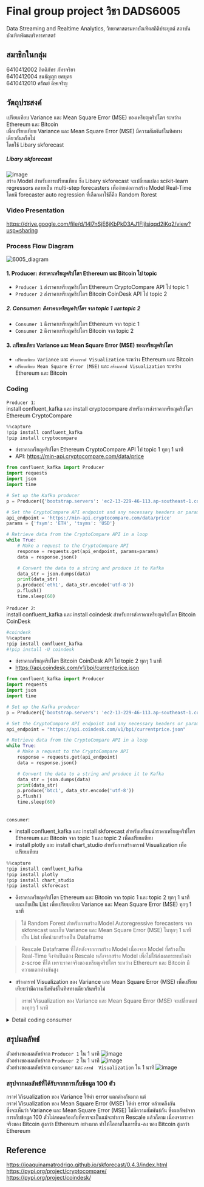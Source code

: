 # Final group project วิชา DADS6005
Data Streaming and Realtime Analytics, วิทยาศาสตรมหาบัณฑิตสถิติประยุกต์ สถาบันบัณฑิตพัฒนบริหารศาสตร์

## สมาชิกในกลุ่ม
6410412002 กิตติภัทร ภัทรจริยา  
6410412004 ชนธัญญา ยศบุตร  
6410412010 ศรัณย์ ดิษเจริญ  

## วัตถุประสงค์  
เปรียบเทียบ Variance และ Mean Square Error (MSE) ของเหรียญคริปโตฯ ระหว่าง Ethereum และ Bitcoin  
เพื่อเปรียบเทียบ Variance และ Mean Square Error (MSE) มีความสัมพันธ์ในทิศทางเดียวกันหรือไม่  
โดยใช้ Libary skforecast  

##### Libary skforecast  
![image](https://user-images.githubusercontent.com/97492504/212503469-37995f25-9c68-44fb-82e7-4f6dcd53e7a0.png)  
สร้าง Model สำหรับการเปรียบเทียบ ซึ่ง Libary skforecast จะเปลี่ยนแปลง scikit-learn regressors กลายเป็น multi-step forecasters เพื่อง่ายต่อการสร้าง Model Real-Time โดยมี forecaster auto regression ที่เลือกมาใช้ก็คือ Random Rorest  

### Video Presentation  
https://drive.google.com/file/d/14l7nSjE6jKbPkD3AJ1FIjlsiqqd2iKq2/view?usp=sharing  

### Process Flow Diagram  
![6005_diagram](https://user-images.githubusercontent.com/97491541/212450021-c0d95cd5-5574-463a-b621-b43be64995f4.jpg)

#### 1. Producer: ส่งราคาเหรียญคริปโตฯ Ethereum และ Bitcoin ไป topic
- `Producer 1` ส่งราคาเหรียญคริปโตฯ Ethereum CryptoCompare API ไป topic 1
- `Producer 2` ส่งราคาเหรียญคริปโตฯ Bitcoin CoinDesk API ไป topic 2

##### 2. Consumer: ดึงราคาเหรียญคริปโตฯ จาก topic 1 และ topic 2
- `Consumer 1` ดึงราคาเหรียญคริปโตฯ Ethereum จาก topic 1
- `Consumer 2` ดึงราคาเหรียญคริปโตฯ Bitcoin จาก topic 2

#### 3. เปรียบเทียบ Variance และ Mean Square Error (MSE) ของเหรียญคริปโตฯ
- `เปรียบเทียบ Variance` และ `สร้างกราฟ Visualization` ระหว่าง Ethereum และ Bitcoin  
- `เปรียบเทียบ Mean Square Error (MSE)` และ `สร้างกราฟ Visualization` ระหว่าง Ethereum และ Bitcoin  

### Coding  

`Producer 1`:  
install confluent_kafka และ install cryptocompare สำหรับการส่งราคาเหรียญคริปโตฯ Ethereum CryptoCompare  
```python
%%capture
!pip install confluent_kafka
!pip install cryptocompare
```

- ส่งราคาเหรียญคริปโตฯ Ethereum CryptoCompare API ไป topic 1 ทุกๆ 1 นาที  
- API: https://min-api.cryptocompare.com/data/price  
```python
from confluent_kafka import Producer
import requests
import json
import time

# Set up the Kafka producer
p = Producer({'bootstrap.servers': 'ec2-13-229-46-113.ap-southeast-1.compute.amazonaws.com:9092'})

# Set the CryptoCompare API endpoint and any necessary headers or parameters
api_endpoint = 'https://min-api.cryptocompare.com/data/price'
params = {'fsym': 'ETH', 'tsyms': 'USD'}

# Retrieve data from the CryptoCompare API in a loop
while True:
    # Make a request to the CryptoCompare API
    response = requests.get(api_endpoint, params=params)
    data = response.json()

    # Convert the data to a string and produce it to Kafka
    data_str = json.dumps(data)
    print(data_str)
    p.produce('eth1', data_str.encode('utf-8'))
    p.flush()
    time.sleep(60)
```

`Producer 2`:  
install confluent_kafka และ install coindesk สำหรับการส่งราคาเหรียญคริปโตฯ Bitcoin CoinDesk 
```python
#coindesk
%%capture
!pip install confluent_kafka
#!pip install -U coindesk
```

- ส่งราคาเหรียญคริปโตฯ Bitcoin CoinDesk API ไป topic 2 ทุกๆ 1 นาที  
- https://api.coindesk.com/v1/bpi/currentprice.json  
```python
from confluent_kafka import Producer
import requests
import json
import time

# Set up the Kafka producer
p = Producer({'bootstrap.servers': 'ec2-13-229-46-113.ap-southeast-1.compute.amazonaws.com:9092'})

# Set the CryptoCompare API endpoint and any necessary headers or parameters
api_endpoint = "https://api.coindesk.com/v1/bpi/currentprice.json"

# Retrieve data from the CryptoCompare API in a loop
while True:
    # Make a request to the CryptoCompare API
    response = requests.get(api_endpoint)
    data = response.json()

    # Convert the data to a string and produce it to Kafka
    data_str = json.dumps(data)
    print(data_str)
    p.produce('btc1', data_str.encode('utf-8'))
    p.flush()
    time.sleep(60)
     
```

`consumer`:  
- install confluent_kafka และ install skforecast สำหรับเตรียมนำราคาเหรียญคริปโตฯ Ethereum และ Bitcoin จาก topic 1 และ topic 2 เพื่อเปรียบเทียบ  
- install plotly และ install chart_studio สำหรับการสร้างกราฟ Visualization เพื่อเปรียบเทียบ  
```python
%%capture
!pip install confluent_kafka
!pip install plotly
!pip install chart_studio
!pip install skforecast
```

- ดึงราคาเหรียญคริปโตฯ Ethereum และ Bitcoin จาก topic 1 และ topic 2 ทุกๆ 1 นาที และเก็บเป็น List เพื่อเปรียบเทียบ Variance และ Mean Square Error (MSE) ทุกๆ 1 นาที  
> ใช้ Random Forest สำหรับการสร้าง Model Autoregressive forecasters จาก skforecast และเก็บ Variance และ Mean Square Error (MSE) ในทุกๆ 1 นาที เป็น List เพื่อนำมาสร้างเป็น Dataframe  

> Rescale Dataframe ที่ได้หลังจากการสร้าง Model เนื่องจาก Model ที่สร้างเป็น Real-Time จึงจำเป็นต้อง Rescale หลังจากสร้าง Model เพื่อไม่ให้ส่งผลกระทบถึงค่า z-scroe ที่ได้ เพราะราคาจริงของเหรียญคริปโตฯ ระหว่าง Ethereum และ Bitcoin มีความแตกต่างกันสูง  
- สร้างกราฟ Visualization ของ Variance และ Mean Square Error (MSE) เพื่อเปรียบเทียบว่ามีความสัมพันธ์ในทิศทางเดียวกันหรือไม่  
> กราฟ Visualization ของ Variance และ Mean Square Error (MSE) จะเปลี่ยนแปลงทุกๆ 1 นาที  
  
<details>
<summary>Detail coding consumer</summary>

```python
from confluent_kafka import Consumer, KafkaError
import json
import time
import numpy as np
import pandas as pd
import matplotlib.pyplot as plt
from IPython.display import display, clear_output
from sklearn.linear_model import LinearRegression
from sklearn.linear_model import Lasso
from sklearn.ensemble import RandomForestRegressor
from sklearn.metrics import mean_squared_error
from sklearn.preprocessing import StandardScaler
from sklearn.pipeline import make_pipeline
from skforecast.ForecasterAutoreg import ForecasterAutoreg
from skforecast.ForecasterAutoregCustom import ForecasterAutoregCustom
from skforecast.ForecasterAutoregDirect import ForecasterAutoregDirect
from skforecast.model_selection import grid_search_forecaster
from skforecast.model_selection import backtesting_forecaster
from skforecast.utils import save_forecaster
from skforecast.utils import load_forecaster
from sklearn.preprocessing import MinMaxScaler


# Set up the Kafka consumer for topic 1
c1 = Consumer({
    'bootstrap.servers': 'ec2-13-229-46-113.ap-southeast-1.compute.amazonaws.com:9092',
    'group.id': 'my-consumer-group',
    'auto.offset.reset': 'latest'
})
c1.subscribe(['eth1'])
# Set up the Kafka consumer for topic 2
c2 = Consumer({
    'bootstrap.servers': 'ec2-13-229-46-113.ap-southeast-1.compute.amazonaws.com:9092',
    'group.id': 'mygroup',
    'auto.offset.reset': 'latest'
})
c2.subscribe(['btc1'])

btc=[]
eth=[]
btc_var=[]
eth_var=[]
i=1
i2=1
x_count=[]
x_count2=[]
err_sqr_btc=[]
err_sqr_eth=[]
mse_btc=[]
mse_eth=[]

# Consume messages from Kafka and print them to the console
while True:
    msg1 = c1.poll(1.0)

    if msg1 is None:
        continue
    if msg1.error():
        print("Consumer error: {}".format(msg1.error()))
        continue
    msg2 = c2.poll(1.0)

    if msg2 is None:
        continue
    if msg2.error():
        print("Consumer error: {}".format(msg2.error()))
        continue
    

    # Print the message from topic 1
    a=msg1.value().decode('utf-8')
    b=json.loads(a)
    eth.append(b["USD"])
    print("ETH :",b["USD"])
    # Print the message from topic 2
    c=msg2.value().decode('utf-8')
    d=json.loads(c)
    bpi = d['bpi']
    bpi_USD=bpi["USD"]

    btc.append(bpi_USD["rate_float"])
    print("BTC :",bpi_USD["rate_float"])
    btc_var.append(np.var(btc))
    eth_var.append(np.var(eth))
    #counter
    x_count.append(i)

    #print variance and create data frame of varince
    datadict = {'period':x_count,'BTC': btc_var, 'ETH': eth_var}
    df = pd.DataFrame(datadict)
    if len(btc)<2:
      df.plot(x="period", y=["BTC", "ETH"])
    #model
    if len(btc)>=2:
      datadict2 = {'period':x_count,'BTC': btc, 'ETH': eth}
      df2= pd.DataFrame(datadict2)

    #BTC_model
      forecaster = ForecasterAutoreg(
                regressor = RandomForestRegressor(random_state=123),
                lags      = len(btc)-1
             )

      forecaster.fit(y=df2["BTC"])
      from multiprocessing.sharedctypes import Value
      steps = 1
      predictions = forecaster.predict(steps=steps)
      btc_pred = predictions.item()
    #ETH_model
      forecaster2 = ForecasterAutoreg(
                regressor = RandomForestRegressor(random_state=123),
                lags      = len(eth)-1
             )

      forecaster2.fit(y=df2["ETH"])
      from multiprocessing.sharedctypes import Value
      steps = 1
      predictions2 = forecaster2.predict(steps=steps)
      eth_pred = predictions2.item()
      
      err_sqr_btc.append((predictions.item()-bpi_USD["rate_float"])**2)
      err_sqr_eth.append((predictions2.item()-b["USD"])**2)

      mse_btc.append(sum(err_sqr_btc)/len(err_sqr_btc))
      mse_eth.append(sum(err_sqr_eth)/len(err_sqr_eth))

      x_count2.append(i2)
      datadict_mse = {'period':x_count2,'BTC_MSE': mse_btc, 'ETH_MSE': mse_eth}
      df_mse= pd.DataFrame(datadict_mse)

      #Normalization BTC MSE and ETH MSE
      scaler2 = StandardScaler()   
      scaler2.fit(df_mse)
      df_scaled2 = scaler2.transform(df_mse)
      df_scaled2 = pd.DataFrame(df_scaled2, columns=df_mse.columns)
      df_scaled2['mse_period'] = x_count2
      
      #Normalization BTC Variance and ETH Variance
      scaler = StandardScaler()
      scaler.fit(df)
      df_scaled = scaler.transform(df)
      df_scaled = pd.DataFrame(df_scaled, columns=df.columns)
      df_scaled['var_period'] = x_count

      #Visualize
      fig, (ax1, ax2) = plt.subplots(nrows=1, ncols=2, figsize=(25, 5))
      plt.subplots_adjust(wspace=0.5)
      ax1.set_title('Compare Variance between BTC and ETH')
      ax2.set_title('Compare MSE between BTC and ETH')

      df_scaled.plot(x="var_period", y=["BTC", "ETH"],ax=ax1)
      df_scaled2.plot(x="mse_period", y=["BTC_MSE", "ETH_MSE"],ax=ax2)

      print("BTC_pred :",predictions.item())
      print("ETH_pred :",predictions2.item())
      print("BTC_var :",df_scaled.tail(1)['BTC'].item())
      print("ETH_var :",df_scaled.tail(1)['ETH'].item())
      print("mse_btc :",mse_btc[-1])
      print("mse_eth :",mse_eth[-1])
      print("mse_btc_std :",df_scaled2.tail(1)['BTC_MSE'].item())
      print("mse_eth_std :",df_scaled2.tail(1)['ETH_MSE'].item())
      i2+=1

    plt.show()
    clear_output(wait=True)
    i+=1
    time.sleep(60)

c.close()
```
</details>


## สรุปผลลัพธ์
ตัวอย่างของผลลัพธ์จาก `Producer 1` ใน 1 นาที
![image](https://user-images.githubusercontent.com/97492504/212519860-fbbc7ea4-b553-4229-b910-9783abb793a6.png)  
ตัวอย่างของผลลัพธ์จาก `Producer 2` ใน 1 นาที
![image](https://user-images.githubusercontent.com/97492504/212519870-620dc57f-0c73-49a6-8afd-2779fa47d258.png)  
ตัวอย่างของผลลัพธ์จาก `consumer` และ `กราฟ  Visualization` ใน 1 นาที
![image](https://user-images.githubusercontent.com/97492504/212519889-9d6d3253-ab2e-4080-a56d-c2b9d7921edd.png)

### สรุปจากผลลัพธ์ที่ได้รับจากการเก็บข้อมูล 100 ตัว   
กราฟ  Visualization ของ Variance ให้ค่า error แตกต่างกันมาก แต่  
กราฟ  Visualization ของ Mean Square Error (MSE) ให้ค่า error คล้ายคลึงกัน  
ซึ่งจะเห็นว่า Variance และ Mean Square Error (MSE) ไม่มีความสัมพันธ์กัน ซึ่งผลลัพธ์จากการเก็บข้อมูล 100 ตัวไม่สอดคล้องกับที่ควรจะเป็นแม้จะทำการ Rescale แล้วก็ตาม เนื่องจากราคาจริงของ Bitcoin สูงกว่า 
Ethereum อย่างมาก ทำให้โอกาสในการขึ้น-ลง ของ Bitcoin สูงกว่า Ethereum 


## Reference  
https://joaquinamatrodrigo.github.io/skforecast/0.4.3/index.html  
https://pypi.org/project/cryptocompare/  
https://pypi.org/project/coindesk/  
